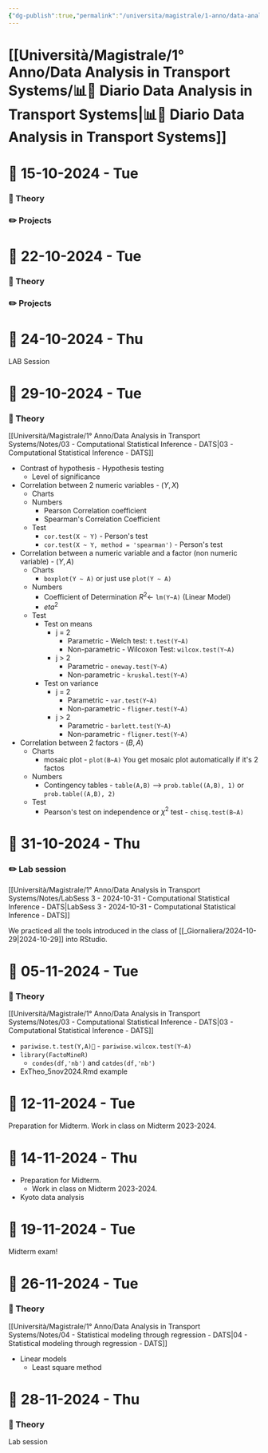 ```yaml
---
{"dg-publish":true,"permalink":"/universita/magistrale/1-anno/data-analysis-in-transport-systems/diario-data-analysis-in-transport-systems/","tags":["UNI"]}
---
```


# [[Università/Magistrale/1° Anno/Data Analysis in Transport Systems/📊📔 Diario Data Analysis in Transport Systems\|📊📔 Diario Data Analysis in Transport Systems]]


# 📆  15-10-2024 - Tue

### 📝 Theory

### ✏️ Projects


# 📆  22-10-2024 - Tue

### 📝 Theory

### ✏️ Projects


# 📆  24-10-2024 - Thu

LAB Session


# 📆  29-10-2024 - Tue

### 📝 Theory

[[Università/Magistrale/1° Anno/Data Analysis in Transport Systems/Notes/03 - Computational Statistical Inference - DATS\|03 - Computational Statistical Inference - DATS]]
- Contrast of hypothesis - Hypothesis testing
	- Level of significance
- Correlation between 2 numeric variables - $(Y,X)$
	- Charts
	- Numbers
		- Pearson Correlation coefficient
		- Spearman's Correlation Coefficient
	- Test
		- `cor.test(X ~ Y)` - Person's test
		- `cor.test(X ~ Y, method = 'spearman')` - Person's test
- Correlation between a numeric variable and a factor (non numeric variable) - $(Y,A)$
	- Charts
		- `boxplot(Y ~ A)` or just use `plot(Y ~ A)`
	- Numbers
		- Coefficient of Determination $R^{2} \longleftarrow$ `lm(Y~A)` (Linear Model)
		- $eta^2$
	- Test
		- Test on means
			- j = 2
				- Parametric - Welch test: `t.test(Y~A)`
				- Non-parametric - Wilcoxon Test: `wilcox.test(Y~A)`
			- j > 2
				- Parametric - `oneway.test(Y~A)`
				- Non-parametric - `kruskal.test(Y~A)`
		- Test on variance
			- j = 2
				- Parametric - `var.test(Y~A)`
				- Non-parametric - `fligner.test(Y~A)`
			- j > 2
				- Parametric - `barlett.test(Y~A)`
				- Non-parametric - `fligner.test(Y~A)`
- Correlation between 2 factors - $(B,A)$
	- Charts
		- mosaic plot - `plot(B~A)` You get mosaic plot automatically if it's 2 factos
	- Numbers
		- Contingency tables - `table(A,B)` --> `prob.table((A,B), 1)` or `prob.table((A,B), 2)`
	- Test
		- Pearson's test on independence or $\chi^{2}$ test - `chisq.test(B~A)`





# 📆  31-10-2024 - Thu

### ✏️ Lab session

[[Università/Magistrale/1° Anno/Data Analysis in Transport Systems/Notes/LabSess 3 - 2024-10-31 - Computational Statistical Inference - DATS\|LabSess 3 - 2024-10-31 - Computational Statistical Inference - DATS]]

We practiced all the tools introduced in the class of [[_Giornaliera/2024-10-29\|2024-10-29]] into RStudio.


# 📆  05-11-2024 - Tue

### 📝 Theory

[[Università/Magistrale/1° Anno/Data Analysis in Transport Systems/Notes/03 - Computational Statistical Inference - DATS\|03 - Computational Statistical Inference - DATS]]
- `pariwise.t.test(Y,A)` - `pariwise.wilcox.test(Y~A)`
- `library(FactoMineR)`
	- `condes(df,'nb')` and `catdes(df,'nb')`
- ExTheo_5nov2024.Rmd example


# 📆  12-11-2024 - Tue

Preparation for Midterm.
Work in class on Midterm 2023-2024.


# 📆  14-11-2024 - Thu

- Preparation for Midterm.
	- Work in class on Midterm 2023-2024.
- Kyoto data analysis


# 📆  19-11-2024 - Tue

Midterm exam!


# 📆  26-11-2024 - Tue

### 📝 Theory

[[Università/Magistrale/1° Anno/Data Analysis in Transport Systems/Notes/04 - Statistical modeling through regression - DATS\|04 - Statistical modeling through regression - DATS]]
- Linear models
	- Least square method


# 📆  28-11-2024 - Thu

### 📝 Theory

Lab session